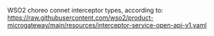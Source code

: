 WSO2 choreo connet interceptor types, according to: https://raw.githubusercontent.com/wso2/product-microgateway/main/resources/interceptor-service-open-api-v1.yaml 
